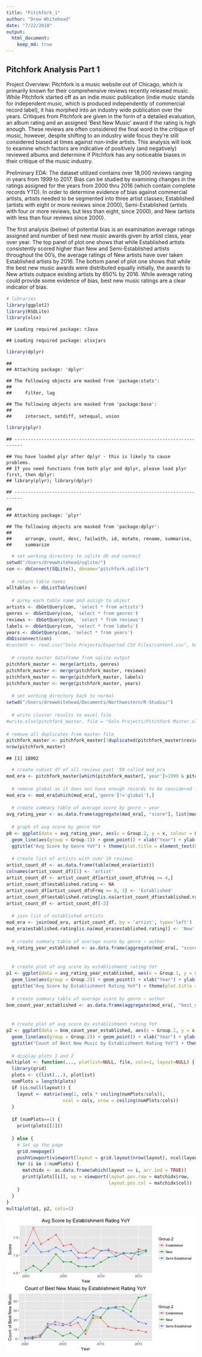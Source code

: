 ```yaml
---
title: "Pitchfork_1"
author: "Drew Whitehead"
date: "7/22/2018"
output: 
  html_document:
    keep_md: true
---
```




## Pitchfork Analysis Part 1

Project Overview:
Pitchfork is a music website out of Chicago, which is primarily known for their comprehensive reviews recently released music. While Pitchfork started off as an indie music publication (indie music stands for independent music, which is produced independently of commercial record label), it has morphed into an industry wide publication over the years. Critiques from Pitchfork are given in the form of a detailed evaluation, an album rating and an assigned ‘Best New Music’ award if the rating is high enough. These reviews are often considered the final word in the critique of music, however, despite shifting to an industry wide focus they’re still considered biased at times against non-indie artists. This analysis will look to examine which factors are indicative of positively (and negatively) reviewed albums and determine if Pitchfork has any noticeable biases in their critique of the music industry. 

Preliminary EDA:
The dataset utilized contains over 18,000 reviews ranging in years from 1999 to 2017. Bias can be studied by examining changes in the ratings assigned for the years from 2000 thru 2016 (which contain complete records YTD). In order to determine evidence of bias against commercial artists, artists needed to be segmented into three artist classes; Established (artists with eight or more reviews since 2000), Semi-Established (artists with four or more reviews, but less than eight, since 2000), and New (artists with less than four reviews since 2000).

The first analysis (below) of potential bias is an examination average ratings assigned and number of best new music awards given by artist class, year over year. The top panel of plot one shows that while Established artists consistently scored higher than New and Semi-Established artists throughout the 00’s, the average ratings of New artists have over taken Established artists by 2016. The bottom panel of plot one shows that while the best new music awards were distributed equally initially, the awards to New artists outpace existing artists by 650% by 2016. While average rating could provide some evidence of bias, best new music ratings are a clear indicator of bias.



```r
# libraries
library(ggplot2)
library(RSQLite)
library(xlsx)
```

```
## Loading required package: rJava
```

```
## Loading required package: xlsxjars
```

```r
library(dplyr)
```

```
## 
## Attaching package: 'dplyr'
```

```
## The following objects are masked from 'package:stats':
## 
##     filter, lag
```

```
## The following objects are masked from 'package:base':
## 
##     intersect, setdiff, setequal, union
```

```r
library(plyr)
```

```
## -------------------------------------------------------------------------
```

```
## You have loaded plyr after dplyr - this is likely to cause problems.
## If you need functions from both plyr and dplyr, please load plyr first, then dplyr:
## library(plyr); library(dplyr)
```

```
## -------------------------------------------------------------------------
```

```
## 
## Attaching package: 'plyr'
```

```
## The following objects are masked from 'package:dplyr':
## 
##     arrange, count, desc, failwith, id, mutate, rename, summarise,
##     summarize
```

```r
  # set working directory to sqlite db and connect
setwd("/Users/drewwhitehead/sqlite/")
con <- dbConnect(SQLite(), dbname="pitchfork.sqlite")

  # return table names
alltables <- dbListTables(con)

  # qurey each table name and assign to object
artists <- dbGetQuery(con, 'select * from artists')
genres <- dbGetQuery(con, 'select * from genres')
reviews <- dbGetQuery(con, 'select * from reviews')
labels <- dbGetQuery(con, 'select * from labels')
years <- dbGetQuery(con, 'select * from years')
dbDisconnect(con)
#content <- read.csv("Solo Projects/Exported CSV Files/content.csv", header = T)

  # create master dataframe from sqlite output
pitchfork_master <- merge(artists, genres)
pitchfork_master <- merge(pitchfork_master, reviews)
pitchfork_master <- merge(pitchfork_master, labels)
pitchfork_master <- merge(pitchfork_master, years)

  # set working directory back to normal
setwd("/Users/drewwhitehead/Documents/Northwestern/R-Studio/")

  # write cluster results to excel file
#write.xlsx(pitchfork_master, file = "Solo Projects/Pitchfork Master.xlsx")

# remove all duplicates from master file
pitchfork_master <- pitchfork_master[!duplicated(pitchfork_master$reviewid),]
nrow(pitchfork_master)
```

```
## [1] 18002
```

```r
  # create subset df of all reviews past '99 called mod_era
mod_era <- pitchfork_master[which(pitchfork_master[,'year']>1999 & pitchfork_master[,'year']<2017),]

  # remove global as it does not have enough records to be considered for average
mod_era <- mod_era[which(mod_era[,'genre']!='global'),]

  # create summary table of average score by genre ~ year
avg_rating_year <- as.data.frame(aggregate(mod_era[, "score"], list(mod_era$genre, mod_era$year), mean))

  # graph of avg score by genre YoY
p0 <- ggplot(data = avg_rating_year, aes(x = Group.2, y = x, colour = Group.1)) +       
  geom_line(aes(group = Group.1)) + geom_point() + xlab("Year") + ylab("Score") + 
  ggtitle("Avg Score by Genre YoY") + theme(plot.title = element_text(hjust = 0.5))

  # create list of artists with over 10 reviews
artist_count_df <- as.data.frame(table(mod_era$artist))
colnames(artist_count_df)[1] <- 'artist'
artist_count_df <- artist_count_df[artist_count_df$Freq >= 4,]
artist_count_df$established.rating <- NA
artist_count_df[artist_count_df$Freq >= 8, 3] <- 'Established'
artist_count_df$established.rating[is.na(artist_count_df$established.rating)] <- 'Semi-Established'
artist_count_df <- artist_count_df[-2]

  # join list of established artists
mod_era <- join(mod_era, artist_count_df, by = 'artist', type='left')
mod_era$established.rating[is.na(mod_era$established.rating)] <- 'New'

  # create summary table of average score by genre ~ author
avg_rating_year_established <- as.data.frame(aggregate(mod_era[, "score"], list(mod_era$year, 
                                                                                          mod_era$established.rating), mean))

  # create plot of avg score by establishment rating YoY
p1 <- ggplot(data = avg_rating_year_established, aes(x = Group.1, y = x, colour = Group.2)) +       
  geom_line(aes(group = Group.2)) + geom_point() + xlab("Year") + ylab("Score") + 
  ggtitle("Avg Score by Establishment Rating YoY") + theme(plot.title = element_text(hjust = 0.5))

  # create summary table of average score by genre ~ author
bnm_count_year_established <- as.data.frame(aggregate(mod_era[, "best_new_music"], list(mod_era$year, 
                                                                                mod_era$established.rating), sum))

  # create plot of avg score by establishment rating YoY
p2 <- ggplot(data = bnm_count_year_established, aes(x = Group.1, y = x, colour = Group.2)) +       
  geom_line(aes(group = Group.2)) + geom_point() + xlab("Year") + ylab("Count of Best New Music") + 
  ggtitle("Count of Best New Music by Establishment Rating YoY") + theme(plot.title = element_text(hjust = 0.5))

  # display plots 1 and 2
multiplot <- function(..., plotlist=NULL, file, cols=1, layout=NULL) {
  library(grid)
  plots <- c(list(...), plotlist)
  numPlots = length(plots)
  if (is.null(layout)) {
    layout <- matrix(seq(1, cols * ceiling(numPlots/cols)),
                     ncol = cols, nrow = ceiling(numPlots/cols))
  }
  
  if (numPlots==1) {
    print(plots[[1]])
    
  } else {
    # Set up the page
    grid.newpage()
    pushViewport(viewport(layout = grid.layout(nrow(layout), ncol(layout))))
    for (i in 1:numPlots) {
      matchidx <- as.data.frame(which(layout == i, arr.ind = TRUE))
      print(plots[[i]], vp = viewport(layout.pos.row = matchidx$row,
                                      layout.pos.col = matchidx$col))
    }
  }
}
multiplot(p1, p2, cols=1)
```

![](Pitchfork_1_files/figure-html/cars-1.png)<!-- -->
